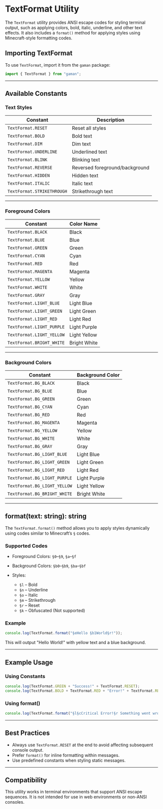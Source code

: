 # TextFormat Utility

The `TextFormat` utility provides ANSI escape codes for styling terminal output, such as applying colors, bold, italic, underline, and other text effects. It also includes a `format()` method for applying styles using Minecraft-style formatting codes.

## Importing TextFormat

To use `TextFormat`, import it from the `gaman` package:

```ts
import { TextFormat } from "gaman";
```

---

## Available Constants

### Text Styles

| Constant                   | Description                    |
| -------------------------- | ------------------------------ |
| `TextFormat.RESET`         | Reset all styles               |
| `TextFormat.BOLD`          | Bold text                      |
| `TextFormat.DIM`           | Dim text                       |
| `TextFormat.UNDERLINE`     | Underlined text                |
| `TextFormat.BLINK`         | Blinking text                  |
| `TextFormat.REVERSE`       | Reversed foreground/background |
| `TextFormat.HIDDEN`        | Hidden text                    |
| `TextFormat.ITALIC`        | Italic text                    |
| `TextFormat.STRIKETHROUGH` | Strikethrough text             |

---

### Foreground Colors

| Constant                  | Color Name   |
| ------------------------- | ------------ |
| `TextFormat.BLACK`        | Black        |
| `TextFormat.BLUE`         | Blue         |
| `TextFormat.GREEN`        | Green        |
| `TextFormat.CYAN`         | Cyan         |
| `TextFormat.RED`          | Red          |
| `TextFormat.MAGENTA`      | Magenta      |
| `TextFormat.YELLOW`       | Yellow       |
| `TextFormat.WHITE`        | White        |
| `TextFormat.GRAY`         | Gray         |
| `TextFormat.LIGHT_BLUE`   | Light Blue   |
| `TextFormat.LIGHT_GREEN`  | Light Green  |
| `TextFormat.LIGHT_RED`    | Light Red    |
| `TextFormat.LIGHT_PURPLE` | Light Purple |
| `TextFormat.LIGHT_YELLOW` | Light Yellow |
| `TextFormat.BRIGHT_WHITE` | Bright White |

---

### Background Colors

| Constant                     | Background Color |
| ---------------------------- | ---------------- |
| `TextFormat.BG_BLACK`        | Black            |
| `TextFormat.BG_BLUE`         | Blue             |
| `TextFormat.BG_GREEN`        | Green            |
| `TextFormat.BG_CYAN`         | Cyan             |
| `TextFormat.BG_RED`          | Red              |
| `TextFormat.BG_MAGENTA`      | Magenta          |
| `TextFormat.BG_YELLOW`       | Yellow           |
| `TextFormat.BG_WHITE`        | White            |
| `TextFormat.BG_GRAY`         | Gray             |
| `TextFormat.BG_LIGHT_BLUE`   | Light Blue       |
| `TextFormat.BG_LIGHT_GREEN`  | Light Green      |
| `TextFormat.BG_LIGHT_RED`    | Light Red        |
| `TextFormat.BG_LIGHT_PURPLE` | Light Purple     |
| `TextFormat.BG_LIGHT_YELLOW` | Light Yellow     |
| `TextFormat.BG_BRIGHT_WHITE` | Bright White     |

---

## format(text: string): string

The `TextFormat.format()` method allows you to apply styles dynamically using codes similar to Minecraft’s `§` codes.

### Supported Codes

* Foreground Colors: `§0`–`§9`, `§a`–`§f`
* Background Colors: `§b0`–`§b9`, `§ba`–`§bf`
* Styles:

  * `§l` – Bold
  * `§n` – Underline
  * `§o` – Italic
  * `§m` – Strikethrough
  * `§r` – Reset
  * `§k` – Obfuscated (Not supported)

### Example

```ts
console.log(TextFormat.format("§eHello §b1World§r!"));
```

This will output "Hello World!" with yellow text and a blue background.

---

## Example Usage

### Using Constants

```ts
console.log(TextFormat.GREEN + "Success!" + TextFormat.RESET);
console.log(TextFormat.BOLD + TextFormat.RED + "Error!" + TextFormat.RESET);
```

### Using format()

```ts
console.log(TextFormat.format("§l§cCritical Error!§r Something went wrong."));
```

---

## Best Practices

* Always use `TextFormat.RESET` at the end to avoid affecting subsequent console output.
* Prefer `format()` for inline formatting within messages.
* Use predefined constants when styling static messages.

---

## Compatibility

This utility works in terminal environments that support ANSI escape sequences. It is not intended for use in web environments or non-ANSI consoles.
